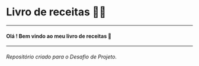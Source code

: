 # Livro de receitas :man_cook:
-------------------------------

#### Olá !  Bem vindo ao meu livro de receitas :wave:

----------------------------------------------
###### Repositório criado para o Desafio de Projeto.
